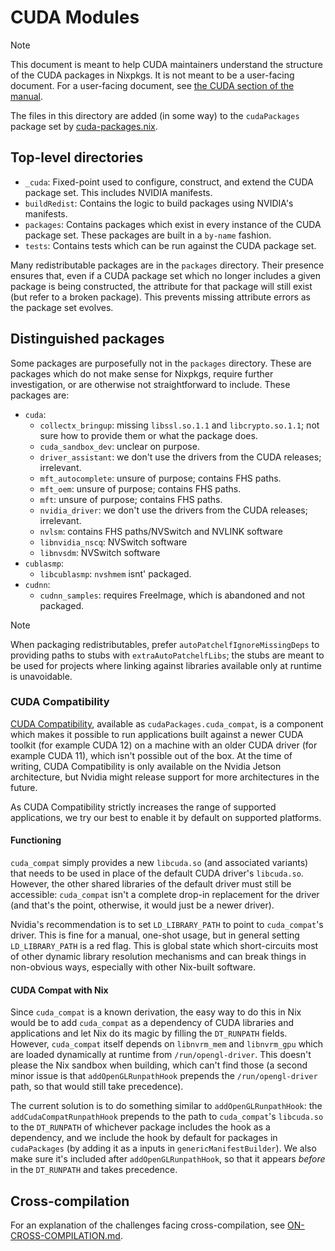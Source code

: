 # CUDA Modules

> [!NOTE]
> This document is meant to help CUDA maintainers understand the structure of
> the CUDA packages in Nixpkgs. It is not meant to be a user-facing document.
> For a user-facing document, see [the CUDA section of the manual](../../../doc/languages-frameworks/cuda.section.md).

The files in this directory are added (in some way) to the `cudaPackages`
package set by [cuda-packages.nix](../../top-level/cuda-packages.nix).

## Top-level directories

- `_cuda`: Fixed-point used to configure, construct, and extend the CUDA package
    set. This includes NVIDIA manifests.
- `buildRedist`: Contains the logic to build packages using NVIDIA's manifests.
- `packages`: Contains packages which exist in every instance of the CUDA
    package set. These packages are built in a `by-name` fashion.
- `tests`: Contains tests which can be run against the CUDA package set.

Many redistributable packages are in the `packages` directory. Their presence
ensures that, even if a CUDA package set which no longer includes a given package
is being constructed, the attribute for that package will still exist (but refer
to a broken package). This prevents missing attribute errors as the package set
evolves.

## Distinguished packages

Some packages are purposefully not in the `packages` directory. These are packages
which do not make sense for Nixpkgs, require further investigation, or are otherwise
not straightforward to include. These packages are:

- `cuda`:
  - `collectx_bringup`: missing `libssl.so.1.1` and `libcrypto.so.1.1`; not sure how
    to provide them or what the package does.
  - `cuda_sandbox_dev`: unclear on purpose.
  - `driver_assistant`: we don't use the drivers from the CUDA releases; irrelevant.
  - `mft_autocomplete`: unsure of purpose; contains FHS paths.
  - `mft_oem`: unsure of purpose; contains FHS paths.
  - `mft`: unsure of purpose; contains FHS paths.
  - `nvidia_driver`: we don't use the drivers from the CUDA releases; irrelevant.
  - `nvlsm`: contains FHS paths/NVSwitch and NVLINK software
  - `libnvidia_nscq`: NVSwitch software
  - `libnvsdm`: NVSwitch software
- `cublasmp`:
  - `libcublasmp`: `nvshmem` isnt' packaged.
- `cudnn`:
  - `cudnn_samples`: requires FreeImage, which is abandoned and not packaged.

> [!NOTE]
>
> When packaging redistributables, prefer `autoPatchelfIgnoreMissingDeps` to providing
> paths to stubs with `extraAutoPatchelfLibs`; the stubs are meant to be used for
> projects where linking against libraries available only at runtime is unavoidable.

### CUDA Compatibility

[CUDA Compatibility](https://docs.nvidia.com/deploy/cuda-compatibility/),
available as `cudaPackages.cuda_compat`, is a component which makes it possible
to run applications built against a newer CUDA toolkit (for example CUDA 12) on
a machine with an older CUDA driver (for example CUDA 11), which isn't possible
out of the box. At the time of writing, CUDA Compatibility is only available on
the Nvidia Jetson architecture, but Nvidia might release support for more
architectures in the future.

As CUDA Compatibility strictly increases the range of supported applications, we
try our best to enable it by default on supported platforms.

#### Functioning

`cuda_compat` simply provides a new `libcuda.so` (and associated variants) that
needs to be used in place of the default CUDA driver's `libcuda.so`. However,
the other shared libraries of the default driver must still be accessible:
`cuda_compat` isn't a complete drop-in replacement for the driver (and that's
the point, otherwise, it would just be a newer driver).

Nvidia's recommendation is to set `LD_LIBRARY_PATH` to point to `cuda_compat`'s
driver. This is fine for a manual, one-shot usage, but in general setting
`LD_LIBRARY_PATH` is a red flag. This is global state which short-circuits most
of other dynamic library resolution mechanisms and can break things in
non-obvious ways, especially with other Nix-built software.

#### CUDA Compat with Nix

Since `cuda_compat` is a known derivation, the easy way to do this in Nix would
be to add `cuda_compat` as a dependency of CUDA libraries and applications and
let Nix do its magic by filling the `DT_RUNPATH` fields. However,
`cuda_compat` itself depends on `libnvrm_mem` and `libnvrm_gpu` which are loaded
dynamically at runtime from `/run/opengl-driver`. This doesn't please the Nix
sandbox when building, which can't find those (a second minor issue is that
`addOpenGLRunpathHook` prepends the `/run/opengl-driver` path, so that would
still take precedence).

The current solution is to do something similar to `addOpenGLRunpathHook`: the
`addCudaCompatRunpathHook` prepends to the path to `cuda_compat`'s `libcuda.so`
to the `DT_RUNPATH` of whichever package includes the hook as a dependency, and
we include the hook by default for packages in `cudaPackages` (by adding it as a
inputs in `genericManifestBuilder`). We also make sure it's included after
`addOpenGLRunpathHook`, so that it appears _before_ in the `DT_RUNPATH` and
takes precedence.

## Cross-compilation

For an explanation of the challenges facing cross-compilation, see
[ON-CROSS-COMPILATION.md](./ON-CROSS-COMPILATION.md).
